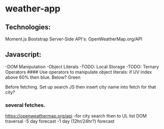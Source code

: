 # weather-app

## Technologies:

Moment.js
Bootstrap
Server-Side API's: OpenWeatherMap.org/API

## Javascript:

-DOM Manipulation
-Object Literals
-TODO: Local Storage
-TODO: Ternary Operators
    #### Use operators to manipulate object literals: if UV index above 60% then blue. Below? Green


Before fetching. Set up search JS then insert city name into fetch for that city?


### several fetches.

https://openweathermap.org/api
-for city search then to UL list DOM traversal
-5 day forecast
-1 day (12hr/24hr?) forecast
